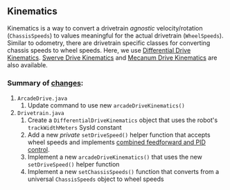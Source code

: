 ## Kinematics

Kinematics is a way to convert a drivetrain *agnostic* velocity/rotation (`ChassisSpeeds`) to values meaningful for the actual drivetrain (`WheelSpeeds`).  Similar to odometry, there are drivetrain specific classes for converting chassis speeds to wheel speeds.  Here, we use
[Differential Drive Kinematics](https://docs.wpilib.org/en/stable/docs/software/kinematics-and-odometry/differential-drive-kinematics.html).  [Swerve Drive Kinematics](https://docs.wpilib.org/en/stable/docs/software/kinematics-and-odometry/swerve-drive-kinematics.html) and [Mecanum Drive Kinematics](https://docs.wpilib.org/en/stable/docs/software/kinematics-and-odometry/mecanum-drive-kinematics.html) are also available.

### Summary of [changes](https://github.com/BHSRobotix/RomiTutorial2023/commit/3e229fce64c085362252d2a048583c52bb2c4cad?diff=split):
1. `ArcadeDrive.java`
    1. Update command to use new `arcadeDriveKinematics()`
1. `Drivetrain.java`
    1. Create a `DifferentialDriveKinematics` object that uses the robot's `trackWidthMeters` SysId constant
    1. Add a new *private* `setDriveSpeed()` helper function that accepts wheel speeds and implements [combined feedforward and PID control](https://docs.wpilib.org/en/stable/docs/software/advanced-controls/controllers/combining-feedforward-feedback.html).
    1. Implement a new `arcadeDriveKinematics()` that uses the new `setDriveSpeed()` helper function
    1. Implement a new `setChassisSpeeds()` function that converts from a universal `ChassisSpeeds` object to wheel speeds
